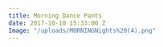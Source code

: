 ```yaml
---
title: Morning Dance Pants
date: 2017-10-10 15:33:00 Z
Image: "/uploads/MORNINGNights%20(4).png"
---
```


